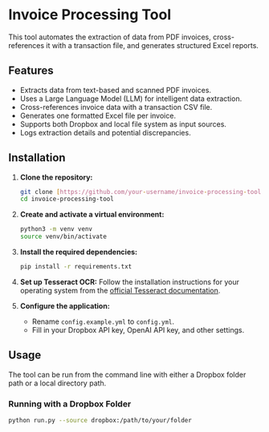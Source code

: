 # Invoice Processing Tool

This tool automates the extraction of data from PDF invoices, cross-references it with a transaction file, and generates structured Excel reports.

## Features

- Extracts data from text-based and scanned PDF invoices.
- Uses a Large Language Model (LLM) for intelligent data extraction.
- Cross-references invoice data with a transaction CSV file.
- Generates one formatted Excel file per invoice.
- Supports both Dropbox and local file system as input sources.
- Logs extraction details and potential discrepancies.

## Installation

1.  **Clone the repository:**
    ```bash
    git clone [https://github.com/your-username/invoice-processing-tool.git](https://github.com/your-username/invoice-processing-tool.git)
    cd invoice-processing-tool
    ```

2.  **Create and activate a virtual environment:**
    ```bash
    python3 -m venv venv
    source venv/bin/activate
    ```

3.  **Install the required dependencies:**
    ```bash
    pip install -r requirements.txt
    ```

4.  **Set up Tesseract OCR:**
    Follow the installation instructions for your operating system from the [official Tesseract documentation](https.org/docs/).

5.  **Configure the application:**
    -   Rename `config.example.yml` to `config.yml`.
    -   Fill in your Dropbox API key, OpenAI API key, and other settings.

## Usage

The tool can be run from the command line with either a Dropbox folder path or a local directory path.

### Running with a Dropbox Folder

```bash
python run.py --source dropbox:/path/to/your/folder
